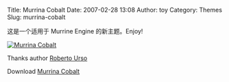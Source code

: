 Title: Murrina Cobalt
Date: 2007-02-28 13:08
Author: toy
Category: Themes
Slug: murrina-cobalt

这是一个适用于 Murrine Engine 的新主题。Enjoy!

[![Murrina
Cobalt](http://i.linuxtoy.org/i/2007/02/murrina-cobalt_s.jpg)](http://i.linuxtoy.org/i/2007/02/murrina-cobalt.jpg)

Thanks author [Roberto Urso](http://www.robertourso.com/)

Download [Murrina Cobalt](http://www.robertourso.com/?p=40)
